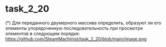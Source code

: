 # task_2_20
(*) Для переданного двумерного массива определить, образуют ли его элементы упорядоченную последовательность при просмотре элементов в следующем порядке:
https://github.com/SteamMachinist/task_2_20/blob/main/image.png
